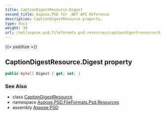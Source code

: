 ```yaml
---
title: CaptionDigestResource.Digest
second_title: Aspose.PSD for .NET API Reference
description: CaptionDigestResource property. 
type: docs
weight: 30
url: /net/aspose.psd.fileformats.psd.resources/captiondigestresource/digest/
---
```

{{< psd/tize >}}
## CaptionDigestResource.Digest property

```csharp
public byte[] Digest { get; set; }
```

### See Also

* class [CaptionDigestResource](../)
* namespace [Aspose.PSD.FileFormats.Psd.Resources](../../captiondigestresource/)
* assembly [Aspose.PSD](../../../)


